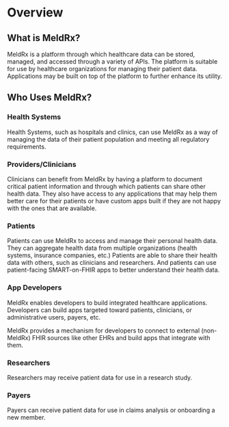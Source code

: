 # Overview

## What is MeldRx?

MeldRx is a platform through which healthcare data can be stored, managed, and accessed through a variety of APIs.
The platform is suitable for use by healthcare organizations for managing their patient data.
Applications may be built on top of the platform to further enhance its utility.

## Who Uses MeldRx?

### Health Systems

Health Systems, such as hospitals and clinics, can use MeldRx as a way of managing the data of their patient population and meeting all regulatory requirements.

### Providers/Clinicians

Clinicians can benefit from MeldRx by having a platform to document critical patient information and through which patients can share other health data. They also have access to any applications that may help them better care for their patients or have custom apps built if they are not happy with the ones that are available.

### Patients

Patients can use MeldRx to access and manage their personal health data.
They can aggregate health data from multiple organizations (health systems, insurance companies, etc.)
Patients are able to share their health data with others, such as clinicians and researchers.
And patients can use patient-facing SMART-on-FHIR apps to better understand their health data.

### App Developers

MeldRx enables developers to build integrated healthcare applications.
Developers can build apps targeted toward patients, clinicians, or administrative users, payers, etc.

MeldRx provides a mechanism for developers to connect to external (non-MeldRx) FHIR sources like other EHRs and build apps that integrate with them.

### Researchers

Researchers may receive patient data for use in a research study.

### Payers

Payers can receive patient data for use in claims analysis or onboarding a new member.